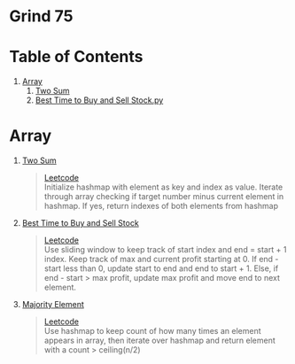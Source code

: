 # Grind 75  

# Table of Contents

1. [Array](#array)
   1. [Two Sum](#two-sum)
   2. [Best Time to Buy and Sell Stock.py](#buy-sell-stock)

# Array <a name="array"></a>
1. [Two Sum](https://github.com/Oluwxtope/Grind-75/blob/main/Arrays/1%20Two%20Sum.py) <a name="two-sum"></a>  
    > [Leetcode](https://leetcode.com/problems/two-sum/)  
    Initialize hashmap with element as key and index as value. Iterate through array checking if target number minus current element in hashmap. If yes, return indexes of both elements from hashmap
2. [Best Time to Buy and Sell Stock](https://github.com/Oluwxtope/Grind-75/blob/main/Arrays/2%20Best%20Time%20to%20Buy%20and%20Sell%20Stock.py) <a name="buy-sell-stock"></a>  
    > [Leetcode](https://leetcode.com/problems/best-time-to-buy-and-sell-stock/)  
    Use sliding window to keep track of start index and end = start + 1 index. Keep track of max and current profit starting at 0. If end - start less than 0, update start to end and end to start + 1. Else, if end - start > max profit, update max profit and move end to next element.
3. [Majority Element](https://github.com/Oluwxtope/Grind-75/blob/main/Arrays/3%20Majority%20Element.py) <a name="majority-element"></a>  
    > [Leetcode](https://leetcode.com/problems/majority-element/)  
    Use hashmap to keep count of how many times an element appears in array, then iterate over hashmap and return element with a count > ceiling(n/2)
    
